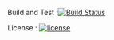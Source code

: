 Build and Test :[![Build Status](https://travis-ci.org/trungngotdt/CaesarCipher.svg?branch=master)](https://travis-ci.org/trungngotdt/CaesarCipher)

License : 
[![license](https://img.shields.io/github/trungngotdt/CaesarCipher.svg)](https://github.com/trungngotdt/CaesarCipher)
